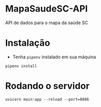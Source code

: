 # MapaSaudeSC-API
API de dados para o mapa da saúde SC

# Instalação

* Tenha `pipenv` instalado em sua máquina

```shell
pipenv install
```

# Rodando o servidor

```shell
uvicorn main:app --reload --port=8886
```